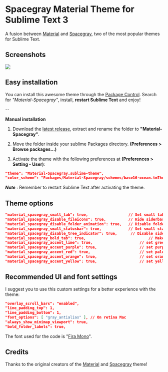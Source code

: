# Spacegray Material Theme for Sublime Text 3
A fusion between [Material](https://github.com/equinusocio/material-theme) and [Spacegray](https://github.com/kkga/spacegray), two of the most popular themes for Sublime Text.


## Screenshots

![](http://equinusocio.github.io/material-theme/assets/materialtheme.png)

## Easy installation
You can install this awesome theme through the [Package Control](https://packagecontrol.io/installation). Search for *"Material-Spacegray"*, install, **restart Sublime Text** and enjoy!

--

**Manual installation**

1. Download the [latest release](https://github.com/saadq/Material-Spacegray/releases/latest), extract and rename the folder to **"Material-Spacegray"**.

2. Move the folder inside your sublime Packages directory. **(Preferences > Browse packages...)**

3. Activate the theme with the following preferences at  **(Preferences > Setting - User)**:

```json
"theme": "Material-Spacegray.sublime-theme",
"color_scheme": "Packages/Material-Spacegray/schemes/base16-ocean.tmTheme",
```

***Note*** : Remember to restart Sublime Text after activating the theme.


## Theme options

```json
"material_spacegray_small_tab": true,                  // Set small tabs
"material_spacegray_disable_fileicons": true,          // Hide siderbar file type icons
"material_spacegray_disable_folder_animation": true,   // Disable folder animation
"material_spacegray_small_statusbar": true,            // Set small status bar
"material_spacegray_disable_tree_indicator": true,		// Disable sidebar file indicator
"material_spacegray_bold_tab": true,							// Make the tab labels bolder
"material_spacegray_accent_lime": true,						// set green lime accent color
"material_spacegray_accent_purple": true,					// set purple accent color
"material_spacegray_accent_red": true,						// set pale red accent color
"material_spacegray_accent_orange": true,					// set orange accent color
"material_spacegray_accent_yellow": true,					// set yellow accent color
```

## Recommended UI and font settings
I suggest you to use this custom settings for a better experience with the theme:

```json
"overlay_scroll_bars": "enabled",
"line_padding_top": 1,
"line_padding_bottom": 1,
"font_options": [ "gray_antialias" ], // On retina Mac
"always_show_minimap_viewport": true,
"bold_folder_labels": true,
```

The font used for the code is "[Fira Mono](https://mozilla.github.io/Fira/)".


## Credits
Thanks to the original creators of the [Material](https://github.com/equinusocio/material-theme) and [Spacegray](https://github.com/kkga/spacegray) theme!

